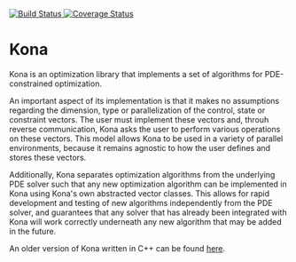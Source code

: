<p>
    <a href='https://travis-ci.org/OptimalDesignLab/Kona?branch=master'>
        <img id=graph alt="Build Status" 
          src="https://travis-ci.org/OptimalDesignLab/Kona.svg?branch=master" 
          />
        <script language="javascript" type="text/javascript">
            var d = new Date(); 
            document.getElementById("graph").src = "https://travis-ci.org/OptimalDesignLab/Kona.svg?branch=master&ver=" + d.getTime();
        </script>
    </a>
    <a href='https://coveralls.io/r/OptimalDesignLab/Kona?branch=master'>
        <img id=graph alt="Coverage Status" 
          src="https://coveralls.io/repos/OptimalDesignLab/Kona/badge.svg?branch=master" 
          />
        <script language="javascript" type="text/javascript">
            var d = new Date(); 
            document.getElementById("graph").src = "https://coveralls.io/repos/OptimalDesignLab/Kona/badge.svg?branch=master&ver=" + d.getTime();
        </script>
    </a>
</p>

# Kona

Kona is an optimization library that implements a set of algorithms for 
PDE-constrained optimization.

An important aspect of its implementation is that it makes no assumptions 
regarding the dimension, type or parallelization of the control, state or 
constraint vectors. The user must implement these vectors and, throuh reverse 
communication, Kona asks the user to perform various operations on these 
vectors. This model allows Kona to be used in a variety of parallel 
environments, because it remains agnostic to how the user defines and stores 
these vectors.

Additionally, Kona separates optimization algorithms from the underlying PDE 
solver such that any new optimization algorithm can be implemented in Kona 
using Kona's own abstracted vector classes. This allows for rapid development 
and testing of new algorithms independently from the PDE solver, and 
guarantees that any solver that has already been integrated with Kona will 
work correctly underneath any new algorithm that may be added in the future.

An older version of Kona written in C++ can be found 
[here](https://bitbucket.org/odl/kona).